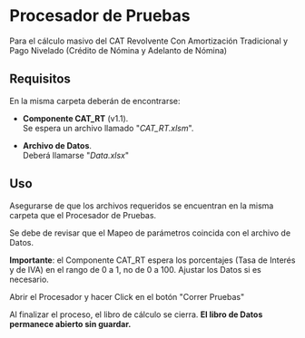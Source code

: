 # Procesador de Pruebas

Para el cálculo masivo del CAT Revolvente Con Amortización Tradicional y Pago Nivelado (Crédito de Nómina y Adelanto de Nómina)


## Requisitos 

En la misma carpeta deberán de encontrarse:

* **Componente CAT_RT** (v1.1).\
Se espera un archivo llamado "*CAT_RT.xlsm*".
 
* **Archivo de Datos**.\
Deberá llamarse "*Data.xlsx*"


## Uso

Asegurarse de que los archivos requeridos se encuentran en la misma carpeta que el Procesador de Pruebas.

Se debe de revisar que el Mapeo de parámetros coincida con el archivo de Datos. 

**Importante**: el Componente CAT_RT espera los porcentajes (Tasa de Interés y de IVA) en el rango de 0 a 1, no de 0 a 100.
Ajustar los Datos si es necesario. 

Abrir el Procesador y hacer Click en el botón "Correr Pruebas"

Al finalizar el proceso, el libro de cálculo se cierra. **El libro de Datos permanece abierto sin guardar.**